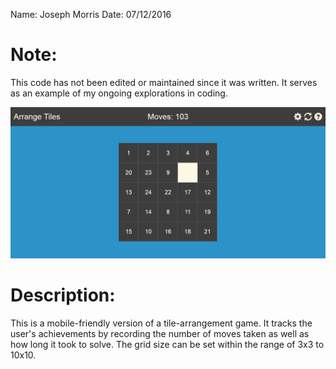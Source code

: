 Name: Joseph Morris
Date: 07/12/2016

# Note:
This code has not been edited or maintained since it was written. It serves as an example of my ongoing explorations in coding.

![Screenshot](Screenshot.jpg "Screenshot of the program")

# Description:
This is a mobile-friendly version of a tile-arrangement game. It tracks the user's achievements by recording the number of moves taken as well as how long it took to solve. The grid size can be set within the range of 3x3 to 10x10.
